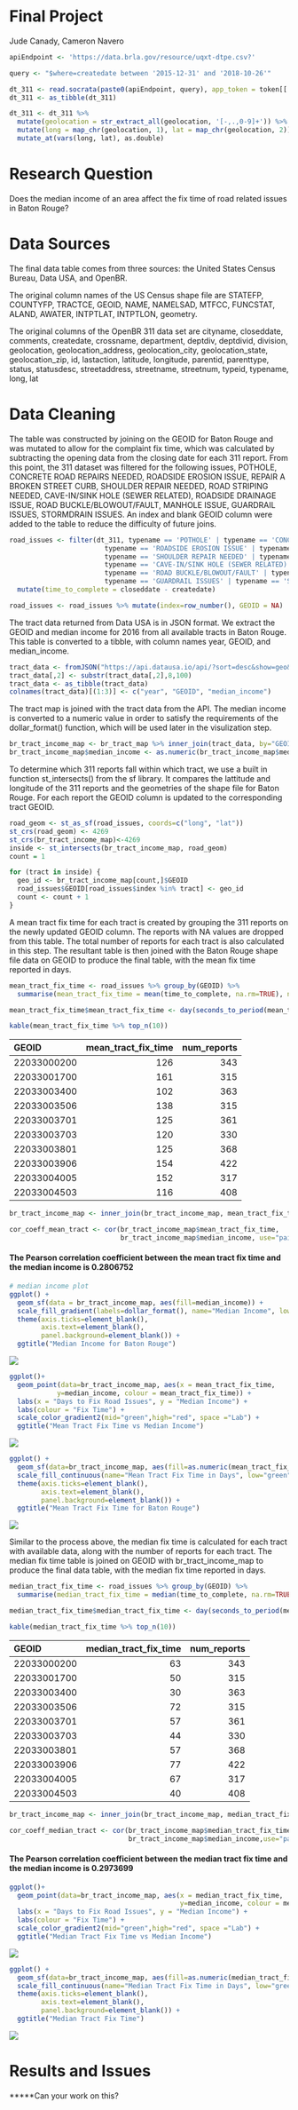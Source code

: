 Final Project
================
Jude Canady, Cameron Navero

``` r
apiEndpoint <- 'https://data.brla.gov/resource/uqxt-dtpe.csv?'

query <- "$where=createdate between '2015-12-31' and '2018-10-26'"

dt_311 <- read.socrata(paste0(apiEndpoint, query), app_token = token[['app']])
dt_311 <- as_tibble(dt_311)

dt_311 <- dt_311 %>% 
  mutate(geolocation = str_extract_all(geolocation, '[-,.,0-9]+')) %>% 
  mutate(long = map_chr(geolocation, 1), lat = map_chr(geolocation, 2)) %>% 
  mutate_at(vars(long, lat), as.double) 
```

Research Question
=================

Does the median income of an area affect the fix time of road related issues in Baton Rouge?

Data Sources
============

The final data table comes from three sources: the United States Census Bureau, Data USA, and OpenBR.

The original column names of the US Census shape file are STATEFP, COUNTYFP, TRACTCE, GEOID, NAME, NAMELSAD, MTFCC, FUNCSTAT, ALAND, AWATER, INTPTLAT, INTPTLON, geometry.

The original columns of the OpenBR 311 data set are cityname, closeddate, comments, createdate, crossname, department, deptdiv, deptdivid, division, geolocation, geolocation\_address, geolocation\_city, geolocation\_state, geolocation\_zip, id, lastaction, latitude, longitude, parentid, parenttype, status, statusdesc, streetaddress, streetname, streetnum, typeid, typename, long, lat

Data Cleaning
=============

The table was constructed by joining on the GEOID for Baton Rouge and was mutated to allow for the complaint fix time, which was calculated by subtracting the opening data from the closing date for each 311 report. From this point, the 311 dataset was filtered for the following issues, POTHOLE, CONCRETE ROAD REPAIRS NEEDED, ROADSIDE EROSION ISSUE, REPAIR A BROKEN STREET CURB, SHOULDER REPAIR NEEDED, ROAD STRIPING NEEDED, CAVE-IN/SINK HOLE (SEWER RELATED), ROADSIDE DRAINAGE ISSUE, ROAD BUCKLE/BLOWOUT/FAULT, MANHOLE ISSUE, GUARDRAIL ISSUES, STORMDRAIN ISSUES. An index and blank GEOID column were added to the table to reduce the difficulty of future joins.

``` r
road_issues <- filter(dt_311, typename == 'POTHOLE' | typename == 'CONCRETE ROAD REPAIRS NEEDED' |
                        typename == 'ROADSIDE EROSION ISSUE' | typename == 'REPAIR A BROKEN STREET CURB' |
                        typename == 'SHOULDER REPAIR NEEDED' | typename == 'ROAD STRIPING NEEDED' |
                        typename == 'CAVE-IN/SINK HOLE (SEWER RELATED)' | typename == 'ROADSIDE DRAINAGE ISSUE' |
                        typename == 'ROAD BUCKLE/BLOWOUT/FAULT' | typename == 'MANHOLE ISSUE' |
                        typename == 'GUARDRAIL ISSUES' | typename == 'STORMDRAIN ISSUES') %>%
  mutate(time_to_complete = closeddate - createdate)

road_issues <- road_issues %>% mutate(index=row_number(), GEOID = NA)
```

The tract data returned from Data USA is in JSON format. We extract the GEOID and median income for 2016 from all available tracts in Baton Rouge. This table is converted to a tibble, with column names year, GEOID, and median\_income.

<!-- format data -->
``` r
tract_data <- fromJSON("https://api.datausa.io/api/?sort=desc&show=geo&required=income&sumlevel=tract&year=2016&where=geo%3A16000US2205000")$data
tract_data[,2] <- substr(tract_data[,2],8,100)
tract_data <- as_tibble(tract_data)
colnames(tract_data)[(1:3)] <- c("year", "GEOID", "median_income")
```

The tract map is joined with the tract data from the API. The median income is converted to a numeric value in order to satisfy the requirements of the dollar\_format() function, which will be used later in the visulization step.

<!-- overwriting shape file with tract income data -->
``` r
br_tract_income_map <- br_tract_map %>% inner_join(tract_data, by="GEOID")
br_tract_income_map$median_income <- as.numeric(br_tract_income_map$median_income)
```

To determine which 311 reports fall within which tract, we use a built in function st\_intersects() from the sf library. It compares the lattitude and longitude of the 311 reports and the geometries of the shape file for Baton Rouge. For each report the GEOID column is updated to the corresponding tract GEOID.

<!-- find which point fall within each geometry -->
``` r
road_geom <- st_as_sf(road_issues, coords=c("long", "lat"))
st_crs(road_geom) <- 4269
st_crs(br_tract_income_map)<-4269
inside <- st_intersects(br_tract_income_map, road_geom)
count = 1

for (tract in inside) {
  geo_id <- br_tract_income_map[count,]$GEOID
  road_issues$GEOID[road_issues$index %in% tract] <- geo_id
  count <- count + 1
}
```

A mean tract fix time for each tract is created by grouping the 311 reports on the newly updated GEOID column. The reports with NA values are dropped from this table. The total number of reports for each tract is also calculated in this step. The resultant table is then joined with the Baton Rouge shape file data on GEOID to produce the final table, with the mean fix time reported in days.

``` r
mean_tract_fix_time <- road_issues %>% group_by(GEOID) %>%
  summarise(mean_tract_fix_time = mean(time_to_complete, na.rm=TRUE), num_reports = n()) %>% drop_na()

mean_tract_fix_time$mean_tract_fix_time <- day(seconds_to_period(mean_tract_fix_time$mean_tract_fix_time))

kable(mean_tract_fix_time %>% top_n(10))
```

| GEOID       |  mean\_tract\_fix\_time|  num\_reports|
|:------------|-----------------------:|-------------:|
| 22033000200 |                     126|           343|
| 22033001700 |                     161|           315|
| 22033003400 |                     102|           363|
| 22033003506 |                     138|           315|
| 22033003701 |                     125|           361|
| 22033003703 |                     120|           330|
| 22033003801 |                     125|           368|
| 22033003906 |                     154|           422|
| 22033004005 |                     152|           317|
| 22033004503 |                     116|           408|

``` r
br_tract_income_map <- inner_join(br_tract_income_map, mean_tract_fix_time, by="GEOID")
```

<!-- median income vs mean tract fix time correlation -->
``` r
cor_coeff_mean_tract <- cor(br_tract_income_map$mean_tract_fix_time,
                            br_tract_income_map$median_income, use="pairwise.complete.obs")
```

#### The Pearson correlation coefficient between the mean tract fix time and the median income is 0.2806752

``` r
# median income plot
ggplot() +
  geom_sf(data = br_tract_income_map, aes(fill=median_income)) +
  scale_fill_gradient(labels=dollar_format(), name="Median Income", low="green",high="red") +
  theme(axis.ticks=element_blank(), 
        axis.text=element_blank(),
        panel.background=element_blank()) +
  ggtitle("Median Income for Baton Rouge")
```

![](groupProject_files/figure-markdown_github/unnamed-chunk-9-1.png)

``` r
ggplot()+
  geom_point(data=br_tract_income_map, aes(x = mean_tract_fix_time, 
            y=median_income, colour = mean_tract_fix_time)) +
  labs(x = "Days to Fix Road Issues", y = "Median Income") + 
  labs(colour = "Fix Time") +
  scale_color_gradient2(mid="green",high="red", space ="Lab") +
  ggtitle("Mean Tract Fix Time vs Median Income")
```

![](groupProject_files/figure-markdown_github/unnamed-chunk-10-1.png)

``` r
ggplot() +
  geom_sf(data=br_tract_income_map, aes(fill=as.numeric(mean_tract_fix_time))) +
  scale_fill_continuous(name="Mean Tract Fix Time in Days", low="green", high="red") +
  theme(axis.ticks=element_blank(), 
        axis.text=element_blank(),
        panel.background=element_blank()) +
  ggtitle("Mean Tract Fix Time for Baton Rouge")
```

![](groupProject_files/figure-markdown_github/unnamed-chunk-11-1.png)

Similar to the process above, the median fix time is calculated for each tract with available data, along with the number of reports for each tract. The median fix time table is joined on GEOID with br\_tract\_income\_map to produce the final data table, with the median fix time reported in days.

``` r
median_tract_fix_time <- road_issues %>% group_by(GEOID) %>%
  summarise(median_tract_fix_time = median(time_to_complete, na.rm=TRUE), num_reports = n()) %>% drop_na()

median_tract_fix_time$median_tract_fix_time <- day(seconds_to_period(median_tract_fix_time$median_tract_fix_time))

kable(median_tract_fix_time %>% top_n(10))
```

| GEOID       |  median\_tract\_fix\_time|  num\_reports|
|:------------|-------------------------:|-------------:|
| 22033000200 |                        63|           343|
| 22033001700 |                        50|           315|
| 22033003400 |                        30|           363|
| 22033003506 |                        72|           315|
| 22033003701 |                        57|           361|
| 22033003703 |                        44|           330|
| 22033003801 |                        57|           368|
| 22033003906 |                        77|           422|
| 22033004005 |                        67|           317|
| 22033004503 |                        40|           408|

``` r
br_tract_income_map <- inner_join(br_tract_income_map, median_tract_fix_time, by="GEOID")
```

``` r
cor_coeff_median_tract <- cor(br_tract_income_map$median_tract_fix_time,
                              br_tract_income_map$median_income,use="pairwise.complete.obs")
```

#### The Pearson correlation coefficient between the median tract fix time and the median income is 0.2973699

``` r
ggplot()+
  geom_point(data=br_tract_income_map, aes(x = median_tract_fix_time, 
                                           y=median_income, colour = median_tract_fix_time)) +
  labs(x = "Days to Fix Road Issues", y = "Median Income") + 
  labs(colour = "Fix Time") +
  scale_color_gradient2(mid="green",high="red", space ="Lab") +
  ggtitle("Median Tract Fix Time vs Median Income")
```

![](groupProject_files/figure-markdown_github/unnamed-chunk-14-1.png)

``` r
ggplot() +
  geom_sf(data=br_tract_income_map, aes(fill=as.numeric(median_tract_fix_time))) +
  scale_fill_continuous(name="Median Tract Fix Time in Days", low="green", high="red") +
  theme(axis.ticks=element_blank(), 
        axis.text=element_blank(),
        panel.background=element_blank()) +
  ggtitle("Median Tract Fix Time")
```

![](groupProject_files/figure-markdown_github/unnamed-chunk-15-1.png)

Results and Issues
==================

\*\*\*\*\*Can your work on this?
